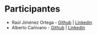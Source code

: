# Participantes
* Raúl Jiménez Ortega - [Github](http://www.github.com/hhkaos) | [Linkedin](http://es.linkedin.com/in/jimenezortegaraul)
* Alberto Cañivano - [Github](https://www.github.com/acanivano) | [Linkedin](https://es.linkedin.com/in/acanivano)

